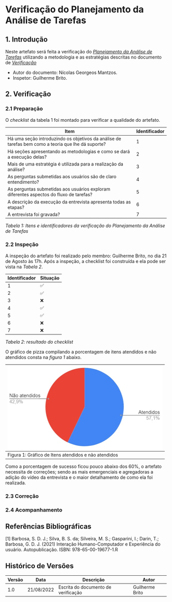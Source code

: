 # Verificação do Planejamento da Análise de Tarefas

## 1. Introdução

Neste artefato será feita a verificação do
[_Planejamento da Análise de Tarefas_](/nivel1/planejamento_analise_tarefas.md) utilizando a metodologia e as estratégias descritas no documento
de [_Verificação_](../verif_principal.md)

- Autor do documento: Nícolas Georgeos Mantzos.
- Inspetor: Guilherme Brito.

## 2. Verificação

### 2.1 Preparação

O _checklist_ da tabela 1 foi montado para verificar a qualidade do artefato.

| Item                                                                                               | Identificador |
| -------------------------------------------------------------------------------------------------- | ------------- |
| Há uma seção introduzindo os objetivos da análise de tarefas bem como a teoria que lhe dá suporte? | 1             |
| Há seções apresentando as metodologias e como se dará a execução delas?                            | 2             |
| Mais de uma estratégia é utilizada para a realização da análise?                                   | 3             |
| As perguntas submetidas aos usuários são de claro entendimento?                                    | 4             |
| As perguntas submetidas aos usuários exploram diferentes aspectos do fluxo de tarefas?             | 5             |
| A descrição da execução da entrevista apresenta todas as etapas?                                   | 6             |
| A entrevista foi gravada?                                                                          | 7             |

_Tabela 1: Itens e identificadores da verificação do Planejamento da Análise de Tarefas_

### 2.2 Inspeção

A inspeção do artefato foi realizado pelo membro: Guilherme Brito, no dia 21 de Agosto às 17h. Após a inspeção, a
checklist foi construída e ela pode ser vista na _Tabela 2_.

| Identificador | Situação |
| ------------- | -------- |
| 1             | ✅       |
| 2             | ✅       |
| 3             | ❌       |
| 4             | ✅       |
| 5             | ✅       |
| 6             | ❌       |
| 7             | ❌       |

_Tabela 2: resultado do checklist_

O gráfico de pizza compilando a porcentagem de itens atendidos e não atendidos consta na _figura 1_ abaixo.

| ![imagemGráfico](../../_media/graf_pizza_verif_planej_analise_tarefas.jpg) |
| -------------------------------------------------------------------------- |
| Figura 1: Gráfico de Itens atendidos e não atendidos                       |

Como a porcentagem de sucesso ficou pouco abaixo dos 60%, o artefato necessita de correções; sendo as mais emergenciais e agregadoras a adição
do vídeo da entrevista e o maior detalhamento de como ela foi realizada.

### 2.3 Correção

### 2.4 Acompanhamento

## Referências Bibliográficas

[1] Barbosa, S. D. J.; Silva, B. S. da; Silveira, M. S.; Gasparini, I.; Darin, T.; Barbosa, G. D. J. (2021)
Interação Humano-Computador e Experiência do usuário. Autopublicação. ISBN: 978-65-00-19677-1.R

## Histórico de Versões

| Versão | Data       | Descrição                           | Autor           |
| ------ | ---------- | ----------------------------------- | --------------- |
| 1.0    | 21/08/2022 | Escrita do documento de verificação | Guilherme Brito |
